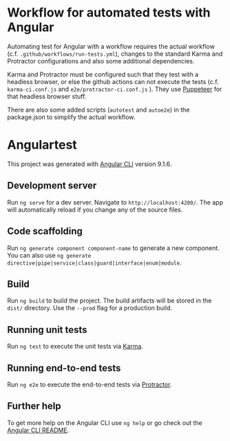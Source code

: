 # Workflow for automated tests with Angular

Automating test for Angular with a workflow requires the actual workflow (c.f. `.github/workflows/run-tests.yml`), changes to the standard Karma and Protractor configurations and also some additional dependencies.


Karma and Protractor must be configured such that they test with a headless browser, or else the github actions can not execute the tests (c.f. `karma-ci.conf.js` and `e2e/protractor-ci.conf.js` ).
They use [Puppeteer](https://www.npmjs.com/package/puppeteer) for that headless browser stuff.


There are also some added scripts (`autotest` and `autoe2e`) in the package.json to simplify the actual workflow.


# Angulartest

This project was generated with [Angular CLI](https://github.com/angular/angular-cli) version 9.1.6.

## Development server

Run `ng serve` for a dev server. Navigate to `http://localhost:4200/`. The app will automatically reload if you change any of the source files.

## Code scaffolding

Run `ng generate component component-name` to generate a new component. You can also use `ng generate directive|pipe|service|class|guard|interface|enum|module`.

## Build

Run `ng build` to build the project. The build artifacts will be stored in the `dist/` directory. Use the `--prod` flag for a production build.

## Running unit tests

Run `ng test` to execute the unit tests via [Karma](https://karma-runner.github.io).

## Running end-to-end tests

Run `ng e2e` to execute the end-to-end tests via [Protractor](http://www.protractortest.org/).

## Further help

To get more help on the Angular CLI use `ng help` or go check out the [Angular CLI README](https://github.com/angular/angular-cli/blob/master/README.md).
